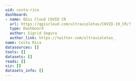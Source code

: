 ```yaml
---
uid: costa-rica
dashboard:
- name: QGis Cloud COVID CR
  url: https://qgiscloud.com/ultravioletas/COVID-19_CR/?
  type: Dashboard
  author: Sigrid Segura
  author_link: https://twitter.com/ultravioletas_
name: Costa Rica
datasources: []
tools: []
datasets: []
reads: []
viz: []
datasets_info: []
---
```


